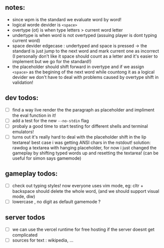 ## notes:

- since wpm is the standard we evaluate word by word!
- logical worde devider is `<space>`
- overtype (ot) is when type letters > current word letter
- undertype is when word is not overtyped (assuing player is dont typing current word)
- space devider edgecase : undertyped and space is pressed -> the standard is just jump to the next word and mark current one as incorrect (I personally don't like it space should count as a letter and it's easier to implement but we go for the standard!)
- the placeholder should shift forward in overtype and if we assign `<space>` as the begining of the next word while countong it as a logical devider we don't have to deal with problems caused by overtype shift in validation!

## dev todos:

- [ ] find a way live render the the paragraph as placeholder and impliment the eval function in it!
- [ ] add a test for the new `--no-stdin` flag
- [ ] probaly a good time to start testing for different shells and terminal emulators!
- [ ] turns out it's really hard to deal with the placeholder shift in the lip textarea! best case i was getting ANSI chars in the nstdout! solution: rawdog a textarea with hanging placeholder, for now i just changed the gameplay by shifting typed words up and resetting the textarea! (can be useful for simon says gamemode)

## gameplay todos:

- [ ] check out typing styles! now everyone uses vim mode, eg: cltr + backspace should delete the whole word, (and we should support visual mode, diw)
- [ ] lowercase , no digit as default gamemode ?

## server todos

- [ ] we can use the vercel runtime for free hosting if the server doesnt get complicated
- [ ] sources for text : wikipedia, ...
